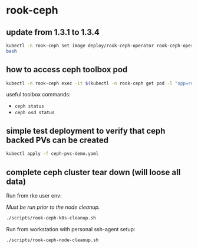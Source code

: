 rook-ceph
=========

update from 1.3.1 to 1.3.4
---

```bash
kubectl -n rook-ceph set image deploy/rook-ceph-operator rook-ceph-operator=rook/ceph:v1.3.4
bash
```

how to access ceph toolbox pod
---

```bash
kubectl -n rook-ceph exec -it $(kubectl -n rook-ceph get pod -l "app=rook-ceph-tools" -o jsonpath='{.items[0].metadata.name}') bash
```

useful toolbox commands:

* `ceph status`
* `ceph osd status`

simple test deployment to verify that ceph backed PVs can be created
---

```bash
kubectl apply -f ceph-pvc-demo.yaml
```

complete ceph cluster tear down (will loose all data)
---

Run from rke user env:

_Must be run prior to the node cleanup._

```bash
./scripts/rook-ceph-k8s-cleanup.sh
```

Run from workstation with personal ssh-agent setup:

```bash
./scripts/rook-ceph-node-cleanup.sh
```
